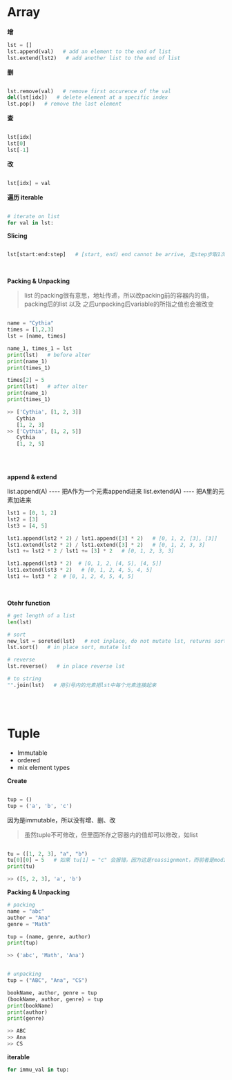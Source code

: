 # Array

**增**
```python
lst = []
lst.append(val)   # add an element to the end of list
lst.extend(lst2)   # add another list to the end of list
```

**删**
```python

lst.remove(val)   # remove first occurence of the val
del(lst[idx])   # delete element at a specific index
lst.pop()   # remove the last element

```

**查**
```python

lst[idx]
lst[0]
lst[-1]

```

**改**
```python

lst[idx] = val

```

**遍历 iterable**
```python

# iterate on list
for val in lst:

```

**Slicing**
```python

lst[start:end:step]   # [start, end) end cannot be arrive, 走step步取1次

```
<br>

**Packing & Unpacking**  
> list 的packing很有意思，地址传递，所以改packing前的容器内的值，packing后的list 以及 之后unpacking后variable的所指之值也会被改变
```python

name = "Cythia"
times = [1,2,3]
lst = [name, times]

name_1, times_1 = lst
print(lst)   # before alter
print(name_1)
print(times_1)

times[2] = 5
print(lst)   # after alter
print(name_1)
print(times_1)

>> ['Cythia', [1, 2, 3]]
   Cythia
   [1, 2, 3]
>> ['Cythia', [1, 2, 5]]
   Cythia
   [1, 2, 5]
   
```
<br>

**append & extend**  

list.append(A) ---- 把A作为一个元素append进来
list.extend(A) ---- 把A里的元素加进来

```python
lst1 = [0, 1, 2]
lst2 = [3]
lst3 = [4, 5]

lst1.append(lst2 * 2) / lst1.append([3] * 2)   # [0, 1, 2, [3], [3]]
lst1.extend(lst2 * 2) / lst1.extend([3] * 2)   # [0, 1, 2, 3, 3]
lst1 += lst2 * 2 / lst1 += [3] * 2   # [0, 1, 2, 3, 3]

lst1.append(lst3 * 2)  # [0, 1, 2, [4, 5], [4, 5]]
lst1.extend(lst3 * 2)   # [0, 1, 2, 4, 5, 4, 5]
lst1 += lst3 * 2  # [0, 1, 2, 4, 5, 4, 5]

```
<br>

**Otehr function**
```python
# get length of a list
len(lst)

# sort
new_lst = soreted(lst)   # not inplace, do not mutate lst, returns sorted lst
lst.sort()   # in place sort, mutate lst

# reverse
lst.reverse()   # in place reverse lst

# to string
"".join(lst)   # 用引号内的元素把lst中每个元素连接起来
```
<br>




<br>

# Tuple
- Immutable
- ordered
- mix element types  

**Create**
```python

tup = ()
tup = ('a', 'b', 'c')

```
因为是immutable，所以没有增、删、改
> 虽然tuple不可修改，但里面所存之容器内的值却可以修改，如list

```python

tu = ([1, 2, 3], "a", "b")
tu[0][0] = 5   # 如果 tu[1] = "c" 会报错，因为这是reassignment，而前者是modify
print(tu)

>> ([5, 2, 3], 'a', 'b')
```

**Packing & Unpacking**
```python
# packing
name = "abc"
author = "Ana"
genre = "Math"

tup = (name, genre, author)
print(tup)

>> ('abc', 'Math', 'Ana')


# unpacking
tup = ("ABC", "Ana", "CS")

bookName, author, genre = tup
(bookName, author, genre) = tup
print(bookName)
print(author)
print(genre)

>> ABC
>> Ana
>> CS

```

**iterable**
``` python
for immu_val in tup:
```

